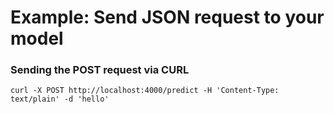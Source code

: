 # Example: Send JSON request to your model

### Sending the POST request via CURL

```
curl -X POST http://localhost:4000/predict -H 'Content-Type: text/plain' -d 'hello'
```
